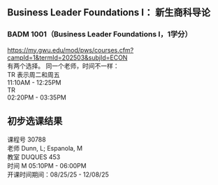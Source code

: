 ## Business Leader Foundations I： 新生商科导论
### BADM 1001（Business Leader Foundations I，1学分）  
https://my.gwu.edu/mod/pws/courses.cfm?campId=1&termId=202503&subjId=ECON  
有两个选择。  同一个老师，时间不一样：  
TR 表示周二和周五  
11:10AM - 12:25PM    
TR   
02:20PM - 03:35PM	  


## 初步选课结果
课程号 30788    
老师 Dunn, L; Espanola, M  
教室 DUQUES 453  
时间  M 05:10PM - 06:00PM	 
开课时间期间：08/25/25 - 12/08/25  


